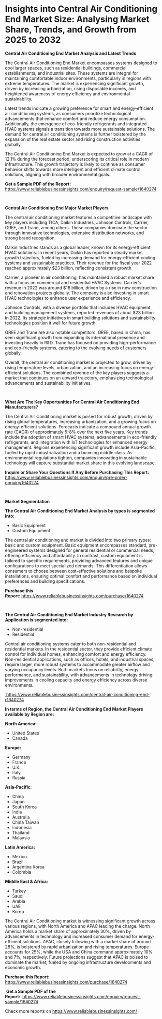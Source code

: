 <p><h1>Insights into Central Air Conditioning End Market Size: Analysing Market Share, Trends, and Growth from 2025 to 2032</h1></p><p><strong>Central Air Conditioning End Market Analysis and Latest Trends</strong></p>
<p><p>The Central Air Conditioning End Market encompasses systems designed to cool larger spaces, such as residential buildings, commercial establishments, and industrial sites. These systems are integral for maintaining comfortable indoor environments, particularly in regions with extreme temperatures. The market is experiencing significant growth, driven by increasing urbanization, rising disposable incomes, and heightened awareness of energy efficiency and environmental sustainability.</p><p>Latest trends indicate a growing preference for smart and energy-efficient air conditioning systems, as consumers prioritize technological advancements that enhance comfort and reduce energy consumption. Additionally, the emergence of eco-friendly refrigerants and integrated HVAC systems signals a transition towards more sustainable solutions. The demand for central air conditioning systems is further bolstered by the expansion of the real estate sector and rising construction activities globally.</p><p>The Central Air Conditioning End Market is expected to grow at a CAGR of 12.1% during the forecast period, underscoring its critical role in modern infrastructure. This growth trajectory is likely to continue as consumer behavior shifts towards more intelligent and efficient climate control solutions, aligning with broader environmental goals.</p></p>
<p><strong>Get a Sample PDF of the Report:&nbsp;</strong> <a href="https://www.reliablebusinessinsights.com/enquiry/request-sample/1640274?utm_campaign=2819&utm_medium=2&utm_source=Github&utm_content=ia&utm_term=27022025&utm_id=central-air-conditioning-end">https://www.reliablebusinessinsights.com/enquiry/request-sample/1640274</a></p>
<p>&nbsp;</p>
<p><strong>Central Air Conditioning End Major Market Players</strong></p>
<p><p>The central air conditioning market features a competitive landscape with key players including TICA, Daikin Industries, Johnson Controls, Carrier, GREE, and Trane, among others. These companies dominate the sector through innovative technologies, extensive distribution networks, and strong brand recognition.</p><p>Daikin Industries stands as a global leader, known for its energy-efficient HVAC solutions. In recent years, Daikin has reported a steady market growth trajectory, fueled by increasing demand for energy-efficient cooling systems and sustainable practices. Their revenue for the fiscal year 2022 reached approximately $23 billion, reflecting consistent growth.</p><p>Carrier, a pioneer in air conditioning, has maintained a robust market share with a focus on commercial and residential HVAC Systems. Carrier’s revenue in 2022 was around $18 billion, driven by a rise in new construction and renovation projects globally. The company is also investing in smart HVAC technologies to enhance user experience and efficiency.</p><p>Johnson Controls, with a diverse portfolio that includes HVAC equipment and building management systems, reported revenues of about $23 billion in 2022. Its strategic initiatives in smart building solutions and sustainability technologies position it well for future growth.</p><p>GREE and Trane are also notable competitors. GREE, based in China, has seen significant growth from expanding its international presence and investing heavily in R&D. Trane has focused on providing high-performance and eco-friendly systems, catering to the evolving needs of customers globally.</p><p>Overall, the central air conditioning market is projected to grow, driven by rising temperature levels, urbanization, and an increasing focus on energy-efficient solutions. The combined revenue of the key players suggests a market that continues on an upward trajectory, emphasizing technological advancements and sustainability initiatives.</p></p>
<p>&nbsp;</p>
<p><strong>What Are The Key Opportunities For Central Air Conditioning End Manufacturers?</strong></p>
<p><p>The Central Air Conditioning market is poised for robust growth, driven by rising global temperatures, increasing urbanization, and a growing focus on energy-efficient solutions. Forecasts indicate a compound annual growth rate (CAGR) of approximately 5-8% over the next five years. Key trends include the adoption of smart HVAC systems, advancements in eco-friendly refrigerants, and integration with IoT technologies for enhanced energy management. Regions experiencing significant growth include Asia-Pacific, fueled by rapid industrialization and a booming middle class. As environmental regulations tighten, companies innovating in sustainable technology will capture substantial market share in this evolving landscape.</p></p>
<p><strong>Inquire or Share Your Questions If Any Before Purchasing This Report:</strong> <a href="https://www.reliablebusinessinsights.com/enquiry/pre-order-enquiry/1640274?utm_campaign=2819&utm_medium=2&utm_source=Github&utm_content=ia&utm_term=27022025&utm_id=central-air-conditioning-end">https://www.reliablebusinessinsights.com/enquiry/pre-order-enquiry/1640274</a></p>
<p>&nbsp;</p>
<p><strong>Market Segmentation</strong></p>
<p><strong>The Central Air Conditioning End Market Analysis by types is segmented into:</strong></p>
<p><ul><li>Basic Equipment</li><li>Custom Equipment</li></ul></p>
<p><p>The central air conditioning end market is divided into two primary types: basic and custom equipment. Basic equipment encompasses standard, pre-engineered systems designed for general residential or commercial needs, offering efficiency and affordability. In contrast, custom equipment is tailored to specific requirements, providing advanced features and unique configurations to meet specialized demands. This differentiation allows consumers to choose between cost-effective solutions and bespoke installations, ensuring optimal comfort and performance based on individual preferences and building specifications.</p></p>
<p><strong>Purchase this Report:&nbsp;</strong><a href="https://www.reliablebusinessinsights.com/purchase/1640274?utm_campaign=2819&utm_medium=2&utm_source=Github&utm_content=ia&utm_term=27022025&utm_id=central-air-conditioning-end">https://www.reliablebusinessinsights.com/purchase/1640274</a></p>
<p>&nbsp;</p>
<p><strong>The Central Air Conditioning End Market Industry Research by Application is segmented into:</strong></p>
<p><ul><li>Non-residential</li><li>Residential</li></ul></p>
<p><p>Central air conditioning systems cater to both non-residential and residential markets. In the residential sector, they provide efficient climate control for individual homes, enhancing comfort and energy efficiency. Non-residential applications, such as offices, hotels, and industrial spaces, require larger, more robust systems to accommodate greater airflow and varying occupancy levels. Both markets focus on reliability, energy performance, and sustainability, with advancements in technology driving improvements in cooling capacity and energy efficiency across diverse environments.</p></p>
<p><a href="https://www.reliablebusinessinsights.com/central-air-conditioning-end-r1640274?utm_campaign=2819&utm_medium=2&utm_source=Github&utm_content=ia&utm_term=27022025&utm_id=central-air-conditioning-end">&nbsp;https://www.reliablebusinessinsights.com/central-air-conditioning-end-r1640274</a></p>
<p><strong>In terms of Region, the Central Air Conditioning End Market Players available by Region are:</strong></p>
<p>
    <p> <strong> North America: </strong>
        <ul>
            <li>United States</li>
            <li>Canada</li>
        </ul>
        </p> 
    <p> <strong> Europe: </strong>
        <ul>
            <li>Germany</li>
            <li>France</li>
            <li>U.K.</li>
            <li>Italy</li>
            <li>Russia</li>
        </ul>
        </p> 
    <p> <strong> Asia-Pacific: </strong>
        <ul>
            <li>China</li>
            <li>Japan</li>
            <li>South Korea</li>
            <li>India</li>
            <li>Australia</li>
            <li>China Taiwan</li>
            <li>Indonesia</li>
            <li>Thailand</li>
            <li>Malaysia</li>
        </ul>
        </p> 
    <p> <strong> Latin America: </strong>
        <ul>
            <li>Mexico</li>
            <li>Brazil</li>
            <li>Argentina Korea</li>
            <li>Colombia</li>
        </ul>
        </p> 
    <p> <strong> Middle East & Africa: </strong>
        <ul>
            <li>Turkey</li>
            <li>Saudi</li>
            <li>Arabia</li>
            <li>UAE</li>
            <li>Korea</li>
        </ul>
    </p>
    </p>
<p><p>The Central Air Conditioning market is witnessing significant growth across various regions, with North America and APAC leading the charge. North America holds a market share of approximately 30%, driven by advancements in technology and increased consumer demand for energy-efficient solutions. APAC, closely following with a market share of around 28%, is bolstered by rapid urbanization and rising temperatures. Europe accounts for 25%, while the USA and China command approximately 10% and 7%, respectively. Future projections suggest that APAC is poised to dominate the market, fueled by ongoing infrastructure developments and economic growth.</p></p>
<p><strong>Purchase this Report: </strong><a href="https://www.reliablebusinessinsights.com/purchase/1640274?utm_campaign=2819&utm_medium=2&utm_source=Github&utm_content=ia&utm_term=27022025&utm_id=central-air-conditioning-end">https://www.reliablebusinessinsights.com/purchase/1640274</a></p>
<p>&nbsp;<strong>Get a Sample PDF of the Report:&nbsp;&nbsp;</strong><a href="https://www.reliablebusinessinsights.com/enquiry/request-sample/1640274?utm_campaign=2819&utm_medium=2&utm_source=Github&utm_content=ia&utm_term=27022025&utm_id=central-air-conditioning-end">https://www.reliablebusinessinsights.com/enquiry/request-sample/1640274</a></p>
<p><strong></strong></p>
<p>Check more reports on <a href="https://www.reliablebusinessinsights.com/?utm_campaign=2819&utm_medium=2&utm_source=Github&utm_content=ia&utm_term=27022025&utm_id=central-air-conditioning-end">https://www.reliablebusinessinsights.com/</a></p>